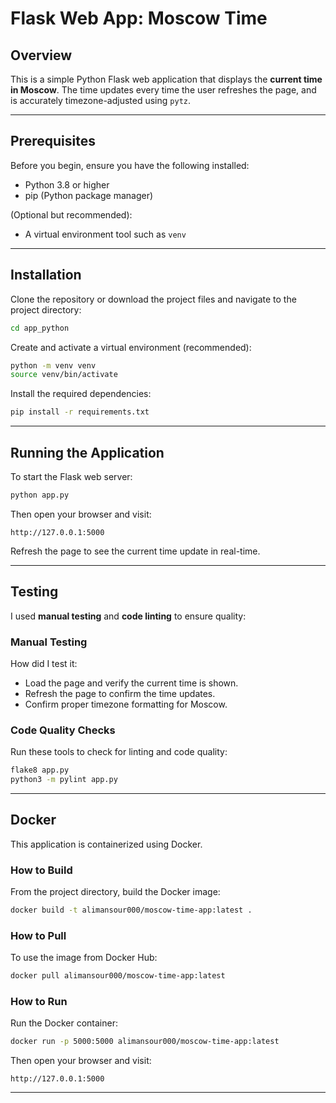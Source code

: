 # Flask Web App: Moscow Time

## Overview

This is a simple Python Flask web application that displays the **current time in Moscow**. The time updates every time the user refreshes the page, and is accurately timezone-adjusted using `pytz`.

---

## Prerequisites

Before you begin, ensure you have the following installed:

- Python 3.8 or higher
- pip (Python package manager)

(Optional but recommended):
- A virtual environment tool such as `venv`

---

## Installation

Clone the repository or download the project files and navigate to the project directory:

```bash
cd app_python
```

Create and activate a virtual environment (recommended):

```bash
python -m venv venv
source venv/bin/activate
```

Install the required dependencies:

```bash
pip install -r requirements.txt
```

---

## Running the Application

To start the Flask web server:

```bash
python app.py
```

Then open your browser and visit:

```
http://127.0.0.1:5000
```

Refresh the page to see the current time update in real-time.

---

## Testing

I used **manual testing** and **code linting** to ensure quality:

### Manual Testing
How did I test it:
- Load the page and verify the current time is shown.
- Refresh the page to confirm the time updates.
- Confirm proper timezone formatting for Moscow.

### Code Quality Checks

Run these tools to check for linting and code quality:

```bash
flake8 app.py
python3 -m pylint app.py
```

---
## Docker

This application is containerized using Docker.

### How to Build

From the project directory, build the Docker image:

```bash
docker build -t alimansour000/moscow-time-app:latest .
```

### How to Pull

To use the image from Docker Hub:

```bash
docker pull alimansour000/moscow-time-app:latest
```

### How to Run

Run the Docker container:

```bash
docker run -p 5000:5000 alimansour000/moscow-time-app:latest
```

Then open your browser and visit:

```
http://127.0.0.1:5000
```

---
